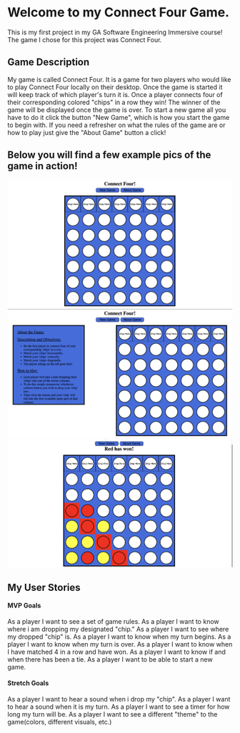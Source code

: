 # Welcome to my Connect Four Game.
This is my first project in my GA Software Engineering Immersive course! The game I chose for this project was Connect Four.

## Game Description
My game is called Connect Four. It is a game for two players who would like to play Connect Four locally on their desktop. Once the game is started it will keep track of which player's turn it is. Once a player connects four of their corresponding colored "chips" in a row they win! The winner of the game will be displayed once the game is over. To start a new game all you have to do it click the button "New Game", which is how you start the game to begin with. If you need a refresher on what the rules of the game are or how to play just give the "About Game" button a click!

## Below you will find a few example pics of the game in action!
![image](image/freshpage.png)
![image](image/rulesout.png)
![image](image/redwin.png)

## My User Stories

#### MVP Goals
As a player I want to see a set of game rules.
As a player I want to know where i am dropping my designated "chip."
As a player I want to see where my dropped "chip" is.
As a player I want to know when my turn begins.
As a player I want to know when my turn is over.
As a player I want to know when I have matched 4 in a row and have won.
As a player I want to know if and when there has been a tie.
As a player I want to be able to start a new game.

#### Stretch Goals
As a player I want to hear a sound when i drop my "chip".
As a player I want to hear a sound when it is my turn.
As a player I want to see a timer for how long my turn will be.
As a player I want to see a different "theme" to the game(colors, different visuals, etc.)
